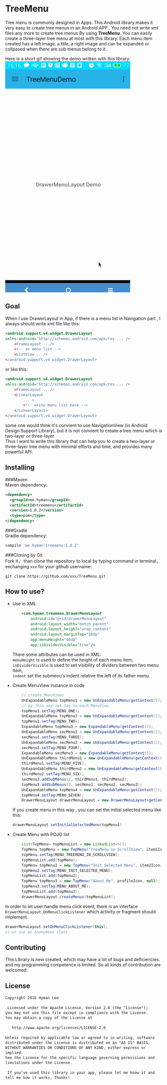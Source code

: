 TreeMenu
=================
Tree menu is commonly designed in Apps. This Android library makes it very easy to create tree menus in an Android APP . You need not write xml files any more to create tree menus By using **TreeMenu**. You can easily create a three-layer tree menu at most with this library. Each menu item created has a left image, a title, a right image and can be expanded or collpased when there are sub menus belong to it.  

Here is a short gif showing the demo written with this library:  
![treemenu demo](./TreeMenuDemo.gif) 


Goal
----
When I use DrawerLayout in App, if there is a menu list in Navigation part , I always should write xml file like this:  
```XML
<android.support.v4.widget.DrawerLayout
xmlns:android="http://schemas.android.com/apk/res ... />  
	<FrameLayout .../>  
	<!-- as menu list -->
    <ListView .../>
</android.support.v4.widget.DrawerLayout>
```  
or like this:  

```XML
<android.support.v4.widget.DrawerLayout
xmlns:android="http://schemas.android.com/apk/res ... />  
	<FrameLayout .../>  
    <LinearLayout
		... >
		<!-- write menu list here -->
    </LinearLayout>
</android.support.v4.widget.DrawerLayout>
```    
some one would think it's convient to use NavigationView (in Android Design Support Library), but it is not convient to create a tree menu which is two-layer or three-layer.  
Thus I want to write this library that can help you to create a two-layer or three-layer tree menu with minimal efforts and time, and provides many powerful API.

Installing
----
###Maven  
Maven dependency:
```XML  
<dependency>
  <groupId>me.hyman</groupId>
  <artifactId>treemenu</artifactId>
  <version>1.0.2</version>
  <type>pom</type>
</dependency>
```  

###Gradle  
Gradle dependency:
```groovy  
compile 'me.hyman:treemenu:1.0.2'
```
###Cloning by Git  
Fork it， than clone the repository to local by typing command in terminal，exchanging `xxx` for your github username:   
```shell  
git clone https://github.com/xxx/TreeMenu.git
```


How to use?
----
* Use in XML
	
	```XML
		<com.hyman.treemenu.DrawerMenuLayout
            android:id="@+id/drawerMenuLayout"
            android:layout_width="match_parent"
            android:layout_height="wrap_content"
            android:layout_marginTop="16dp"
            app:menuHeight="46dp"
            app:isDividerVisible="true"/>
	``` 
	 
	There some attributes can be used in XML:   
	`menuHeight` is used to define the height of each menu item;  
	`isDividerVisible` is used to set visibility of dividers between two menu item,  
	`indent` set the submenu's indent relative the left of its father menu.		
	
* Create MenuView instance in code  
	```JAVA
		// create MenuViews
        UnExpandableMenu topMenu1 = new UnExpandableMenu(getContext());
        // by this way set tag to each MenuView
        topMenu1.setTag(MENU_ONE);
        UnExpandableMenu topMenu2 = new UnExpandableMenu(getContext());
        topMenu1.setTag(MENU_TWO);
        ExpandableMenu topMenu3 = new ExpandableMenu(getContext());
        UnExpandableMenu secMenu1 = new UnExpandableMenu(getContext());
        secMenu1.setTag(MENU_THREE);
        UnExpandableMenu secMenu2 = new UnExpandableMenu(getContext());
        secMenu2.setTag(MENU_FOUR);
        ExpandableMenu secMenu3 = new ExpandableMenu(getContext());
        UnExpandableMenu thirdMenu1 = new UnExpandableMenu(getContext());
        thirdMenu1.setTag(MENU_FIVE);
        UnExpandableMenu thirdMenu2 = new UnExpandableMenu(getContext());
        thirdMenu2.setTag(MENU_SIX);
        secMenu3.addSubMenus(2, thirdMenu1, thirdMenu2);
        topMenu3.addSubMenus(3, secMenu1, secMenu2, secMenu3);
        UnExpandableMenu topMenu4 = new UnExpandableMenu(getContext());
        topMenu4.setTag(MENU_SEVEN);
        DrawerMenuLayout drawerMenuLayout = new DrawerMenuLayout(getContext());
	```  
	If you create menu in this way , you can set the initial selected menu like this:    
	
	```JAVA    
	drawerMenuLayout.setInitialSelectedMenu(topMenu1)
	```
	
* Create Menu with POJO list  
	```JAVA  
		List<TopMenu> topMenuList = new LinkedList<>();
        TopMenu topMenu = new TopMenu("TreeMenu in ScrollView", item1Icon, null);
        topMenu.setTag(MENU_TREEMENU_IN_SCROLLVIEW);
        topMenuList.add(topMenu);
        TopMenu topMenu2 = new TopMenu("Init Selected Menu", item2Icon, null);
        topMenu2.setTag(MENU_INIT_SELECTED_MENU);
        topMenuList.add(topMenu2);
        TopMenu topMenu3 = new TopMenu("About Me", profileIcon, null);
        topMenu3.setTag(MENU_ABOUT_ME);
        topMenuList.add(topMenu3);
        drawerMenuLayout.createMenus(topMenuList);
	```
	
 In order to let user handle menu click event, there is an  interface `DrawerMenuLayout.OnMenuClickListener` which activity or fragment should implement.  
 ```JAVA
 drawerMenuLayout.setOnMenuClickListener(this);
 // or use an anonymous class
 ```

Contributing
----
This Library is new created, which may have a lot of bugs and deficiencies. and my programming competence is limited. So all kinds of contribution are welcomed.  

License
----
```
Copyright 2016 Hyman Lee  
 
 Licensed under the Apache License, Version 2.0 (the "License");
you may not use this file except in compliance with the License.
You may obtain a copy of the License at

   http://www.apache.org/licenses/LICENSE-2.0

Unless required by applicable law or agreed to in writing, software
distributed under the License is distributed on an "AS IS" BASIS,
WITHOUT WARRANTIES OR CONDITIONS OF ANY KIND, either express or implied.
See the License for the specific language governing permissions and
limitations under the License.
   
 If you've used this library in your app, please let me know it and tell me how it works, Thanks!  
 ```

